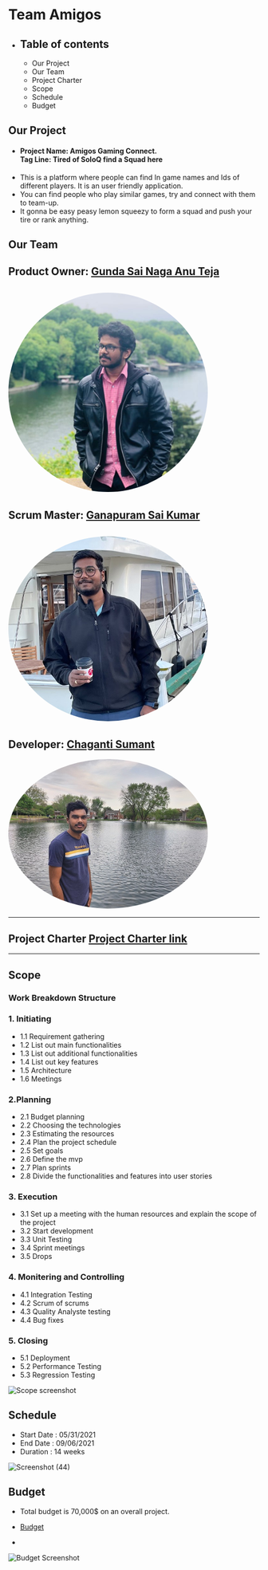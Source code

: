 
# Team Amigos
* ## Table of contents
  * Our Project
  * Our Team
  * Project Charter
  * Scope
  * Schedule
  * Budget

## Our Project
* #### Project Name: Amigos Gaming Connect. <br>  Tag Line: Tired of SoloQ find a Squad here
* This is a platform where people can find In game names and Ids of different players. It is an user friendly application.
* You can find people who play similar games, try and connect with them to team-up.
* It gonna be easy peasy lemon squeezy to form a squad and push your tire or rank anything.


## Our Team
## Product Owner: [Gunda Sai Naga Anu Teja](https://github.com/GUNDAANUTEJ) <br>
 <img src="Images/Anutej.jpg" alt="drawing" width="400" style="border-radius:80%" /> <br/>
 ---
 
 ## Scrum Master: [Ganapuram Sai Kumar](https://github.com/SaiKumar249) <br>
 <img src="Images/Sai Kumar.png" alt="drawing" width="400" style="border-radius:80%" /> <br/>
 ---
 
 ## Developer: [Chaganti Sumant](https://github.com/sumant52) <br>
 <img src="Images/Sumanth.jpg" alt="drawing" width="400" style="border-radius:80%" /> <br/>
 
---
## Project Charter [Project Charter link](https://github.com/GUNDAANUTEJ/pm-s03-g05-project/blob/main/markdown/CHARTER.md) 

----

## Scope
### Work Breakdown Structure
### 1. Initiating
* 1.1 Requirement gathering
*	1.2 List out main functionalities
* 1.3 List out additional functionalities
*	1.4 List out key features
*	1.5 Architecture 
*	1.6 Meetings
### 2.Planning
* 2.1 Budget planning
*	2.2 Choosing the technologies
*	2.3 Estimating the resources
*	2.4 Plan the project schedule
*	2.5 Set goals
*	2.6 Define the mvp
*	2.7 Plan sprints
*	2.8 Divide the functionalities and features into user stories
### 3. Execution
* 3.1 Set up a meeting with the human resources and explain the scope of the project
*	3.2 Start development
*	3.3 Unit Testing
*	3.4 Sprint meetings
*	3.5 Drops
### 4. Monitering and Controlling
*	4.1 Integration Testing
*	4.2 Scrum of scrums
*	4.3 Quality Analyste testing
*	4.4 Bug fixes
### 5. Closing
* 5.1 Deployment
*	5.2 Performance Testing
*	5.3 Regression Testing

![Scope screenshot](https://user-images.githubusercontent.com/84043297/120379188-027d5680-c2e5-11eb-9dc4-35058f9d2efe.png)


## Schedule
* Start Date : 05/31/2021
* End Date :   09/06/2021
* Duration : 14 weeks

![Screenshot (44)](https://user-images.githubusercontent.com/84100364/119759211-76df7200-be6d-11eb-9764-8e971a3cbea2.png)


## Budget
* Total budget is 70,000$ on an overall project.

* [Budget](https://github.com/GUNDAANUTEJ/pm-s03-g05-project/blob/main/budget/budget.xlsx) 
* 
![Budget Screenshot ](https://user-images.githubusercontent.com/84043297/120378367-f2b14280-c2e3-11eb-9b8a-a114c6d87020.png)







